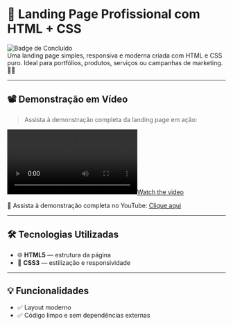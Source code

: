 # 🚀 Landing Page Profissional com HTML + CSS

![Badge de Concluído](https://img.shields.io/badge/Status-Conclu%C3%ADdo-32CD32?style=for-the-badge)  
Uma landing page simples, responsiva e moderna criada com HTML e CSS puro. Ideal para portfólios, produtos, serviços ou campanhas de marketing. 💼✨

---

## 📽️ Demonstração em Vídeo

> Assista à demonstração completa da landing page em ação:

[![Watch the video](./PROJETO-DIO-CSS/Trilha%20de%20CSS%20-%20DIO%20-%20Google%20Chrome%202025-07-03%2009-21-37.mp4)](https://youtu.be/syf5ie-JDuI) <br>



🎥 Assista à demonstração completa no YouTube: [Clique aqui](https://youtu.be/syf5ie-JDuI)

---

## 🛠️ Tecnologias Utilizadas

- 🌐 **HTML5** — estrutura da página  
- 🎨 **CSS3** — estilização e responsividade  
 

---

## 💡 Funcionalidades

- ✅ Layout moderno 
- ✅ Código limpo e sem dependências externas



